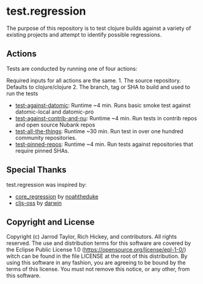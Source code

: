 # test.regression

The purpose of this repository is to test clojure builds against a variety of existing projects and attempt to identify possible regressions.

## Actions

Tests are conducted by running one of four actions:

Required inputs for all actions are the same. 
    1. The source repository. Defaults to clojure/clojure
    2. The branch, tag or SHA to build and used to run the tests

* [test-against-datomic](https://github.com/clojure/test.regression/actions/workflows/test-against-datomic.yml): Runtime ~4 min. Runs basic smoke test against datomic-local and datomic-pro
* [test-against-contrib-and-nu](https://github.com/clojure/test.regression/actions/workflows/test-against-contrib-and-nu.yml): Runtime ~4 min. Run tests in contrib repos and open source Nubank repos
* [test-all-the-things](https://github.com/clojure/test.regression/actions/workflows/test-all-the-things.yml): Runtime ~30 min. Run test in over one hundred community repositories.
* [test-pinned-repos](https://github.com/clojure/test.regression/actions/workflows/test-pinned-repos.yml): Runtime ~4 min. Run tests against repositories that require pinned SHAs.

## Special Thanks

test.regression was inspired by:
  * [core_regression](https://github.com/NoahTheDuke/core_regression) by [noahtheduke](https://github.com/NoahTheDuke)
  * [cljs-oss](https://github.com/cljs-oss/canary) by [darwin](https://github.com/darwin)

## Copyright and License

Copyright (c) Jarrod Taylor, Rich Hickey, and contributors. All rights reserved. The use and distribution terms for this software are covered by the Eclipse Public License 1.0 (https://opensource.org/license/epl-1-0/) witch can be found in the file LICENSE at the root of this distribution. By using this software in any fashion, you are agreeing to be bound by the terms of this license. You must not remove this notice, or any other, from this software.
